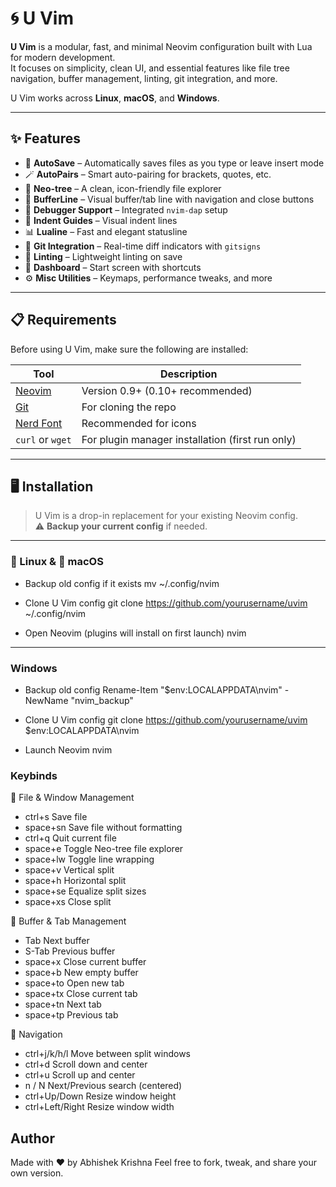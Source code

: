 # 🌀 U Vim

**U Vim** is a modular, fast, and minimal Neovim configuration built with Lua for modern development.  
It focuses on simplicity, clean UI, and essential features like file tree navigation, buffer management, linting, git integration, and more.

U Vim works across **Linux**, **macOS**, and **Windows**.

---

## ✨ Features

- 🔁 **AutoSave** – Automatically saves files as you type or leave insert mode
- 🪄 **AutoPairs** – Smart auto-pairing for brackets, quotes, etc.
- 📂 **Neo-tree** – A clean, icon-friendly file explorer
- 📑 **BufferLine** – Visual buffer/tab line with navigation and close buttons
- 🧪 **Debugger Support** – Integrated `nvim-dap` setup
- 📏 **Indent Guides** – Visual indent lines
- 📊 **Lualine** – Fast and elegant statusline
- 🌿 **Git Integration** – Real-time diff indicators with `gitsigns`
- 🚦 **Linting** – Lightweight linting on save
- 🚀 **Dashboard** – Start screen with shortcuts
- ⚙️ **Misc Utilities** – Keymaps, performance tweaks, and more

---

## 📋 Requirements

Before using U Vim, make sure the following are installed:

| Tool        | Description                        |
|-------------|------------------------------------|
| [Neovim](https://neovim.io) | Version 0.9+ (0.10+ recommended) |
| [Git](https://git-scm.com) | For cloning the repo             |
| [Nerd Font](https://www.nerdfonts.com/) | Recommended for icons |
| `curl` or `wget` | For plugin manager installation (first run only) |

---

## 🖥️ Installation

> U Vim is a drop-in replacement for your existing Neovim config.  
> ⚠️ **Backup your current config** if needed.

---

### 🐧 Linux & 🍎 macOS

- Backup old config if it exists
mv ~/.config/nvim 

- Clone U Vim config
git clone https://github.com/yourusername/uvim ~/.config/nvim

- Open Neovim (plugins will install on first launch)
nvim

---

### Windows
- Backup old config
Rename-Item "$env:LOCALAPPDATA\nvim" -NewName "nvim_backup"

- Clone U Vim config
git clone https://github.com/yourusername/uvim $env:LOCALAPPDATA\nvim

- Launch Neovim
nvim

### Keybinds
📁 File & Window Management

- ctrl+s	Save file
- space+sn	Save file without formatting
- ctrl+q	Quit current file
- space+e	Toggle Neo-tree file explorer
- space+lw	Toggle line wrapping
- space+v	Vertical split
- space+h	Horizontal split
- space+se	Equalize split sizes
- space+xs	Close split

📑 Buffer & Tab Management

- Tab	Next buffer
- S-Tab	Previous buffer
- space+x	Close current buffer
- space+b	New empty buffer
- space+to	Open new tab
- space+tx	Close current tab
- space+tn	Next tab
- space+tp	Previous tab

🧭 Navigation

- ctrl+j/k/h/l	Move between split windows
- ctrl+d	Scroll down and center
- ctrl+u	Scroll up and center
- n / N	Next/Previous search (centered)
- ctrl+Up/Down	Resize window height
- ctrl+Left/Right	Resize window width

## Author

Made with ❤️ by Abhishek Krishna
Feel free to fork, tweak, and share your own version.

